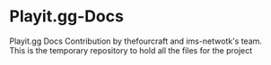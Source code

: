 # Playit.gg-Docs
Playit.gg Docs Contribution by thefourcraft and ims-netwotk's team.\
This is the temporary repository to hold all the files for the project
